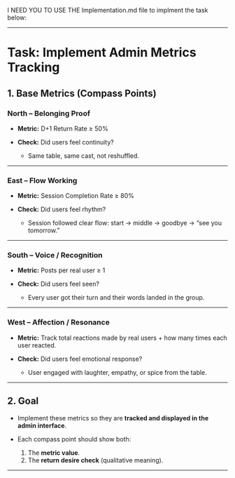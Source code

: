 

I NEED YOU TO USE THE Implementation.md file to implment the task below: 

---

# **Task: Implement Admin Metrics Tracking**

## 1. Base Metrics (Compass Points)

### **North – Belonging Proof**

* **Metric:** D+1 Return Rate ≥ 50%
* **Check:** Did users feel continuity?

  * Same table, same cast, not reshuffled.

---

### **East – Flow Working**

* **Metric:** Session Completion Rate ≥ 80%
* **Check:** Did users feel rhythm?

  * Session followed clear flow: start → middle → goodbye → “see you tomorrow.”

---

### **South – Voice / Recognition**

* **Metric:** Posts per real user ≥ 1
* **Check:** Did users feel seen?

  * Every user got their turn and their words landed in the group.

---

### **West – Affection / Resonance**

* **Metric:** Track total reactions made by real users + how many times each user reacted.
* **Check:** Did users feel emotional response?

  * User engaged with laughter, empathy, or spice from the table.

---

## 2. Goal

* Implement these metrics so they are **tracked and displayed in the admin interface**.
* Each compass point should show both:

  1. The **metric value**.
  2. The **return desire check** (qualitative meaning).

---
